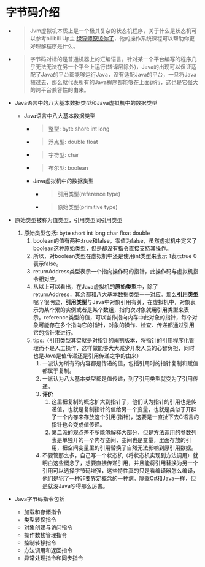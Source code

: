 # 字节码介绍

- > Jvm虚拟机本质上是一个极其复杂的状态机程序，关于什么是状态机可以参考bilibili Up主 [绿导师原谅你了](https://space.bilibili.com/202224425?spm_id_from=333.999.0.0)，他的操作系统课程可以帮助你更好理解程序是什么。
- > 字节码对标的是普通机器上的汇编语言。针对某一个平台编写的程序几乎无法无法在另一个平台上运行(转译层除外)，Java的出现可以保证适配了Java的平台都能够运行Java，没有适配Java的平台，一旦将Java植过去，那么就代表所有的Java程序都能够在上面运行，这也是它强大的跨平台兼容性的由来。

- Java语言中的八大基本数据类型和Java虚拟机中的数据类型
    - Java语言中八大基本数据类型
        - > 整型: byte shore int long
        - > 浮点型: double float
        - > 字符型: char
        - > 布尔型: boolean
        - Java虚拟机中的数据类型
            - > 引用类型(reference type)
            - > 原始类型(primitive type)
- 原始类型被称为值类型，引用类型同引用类型
  1. 原始类型包括: byte short int long char float double
     1. boolean的值有两种:true和false，零值为false，虽然虚拟机中定义了boolean这种原始类型，但是却没有指令直接支持其操作。
     2. 所以，对boolean类型在虚拟机中还是使用int类型来表示 1表示true 0表示false。
     3. returnAddress类型表示一个指向操作码的指针，此操作码与虚拟机指令相对应。
     4. 从以上可以看出，在Java虚拟机的**原始类型**中，除了returnAddress，其余都和八大基本数据类型一一对应。那么**引用类型**呢？很明显，**引用类型**与Java中对象引用有关，在虚拟机中，对象表示为某个累的实例或者是某个数组，指向次对象就用引用类型来表示。reference类型的值，可以当作指向内存中此对象的指针，每个对象可能存在多个指向它的指针，对象的操作、检查、传递都通过引用它的指针来进行。
     5. tips:（引用类型其实就是对指针的阉割版本，将指针的引用程序化管理而不是人工操作，这样做能够大大减少开发人员的心智负担，同时也是Java是值传递还是引用传递之争的由来）
        1. 一派认为所有的内容都是传递的值，包括引用时的指针复制和赋值都属于复制。
        2. 一派认为八大基本类型都是值传递，到了引用类型就变为了引用传递。
        3. **评价**
           1. 这里把复制的概念扩大到指针了，他们认为指针的引用也是传递值，也就是复制指针的值给另一个变量，也就是类似于开辟了一个内存来存放这个引用(指针)，这要是一直扯下去C语言的指针也会变成值传递。
           2. 第二派的观点差不多能够解释大部分，但是方法调用的参数列表是单独开的一个内存空间，空间也是变量，里面存放的引用，把空间变量里的引用替换了自然无法影响到原引用数据。
        4. 不要管那么多，自己写一个状态机（将状态机实现到方法调用）就明白这些概念了，想要直接传递引用，并且能将引用替换为另一个引用可以选择字节码增强，这些特性真的只是看编译器怎么编译，他们是犯了一种非要界定概念的一种病。隔壁C#和Java一样，但是就没Java吵得那么厉害。

- Java字节码指令包括
    - 加载和存储指令
    - 类型转换指令
    - 对象创建与访问指令
    - 操作数栈管理指令
    - 控制转移指令
    - 方法调用和返回指令
    - 异常处理指令和同步指令
